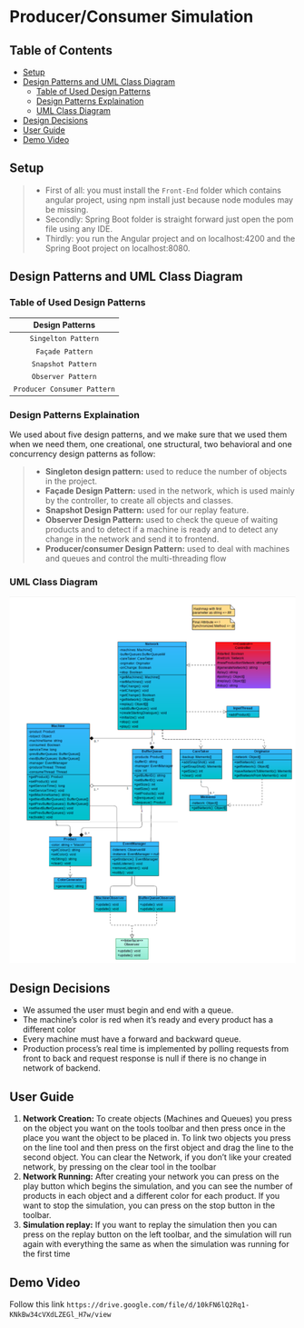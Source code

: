# Producer/Consumer Simulation
## Table of Contents
- [Setup](#Setup)
- [Design Patterns and UML Class Diagram](#Design-Patterns-and-UML-Class-Diagram)
    - [Table of Used Design Patterns](#Table-of-Used-Design-Patterns)
    - [Design Patterns Explaination](#Design-Patterns-Explaination)
    - [UML Class Diagram](#UML-Class-Diagram)
- [Design Decisions](#Design-Decisions)
- [User Guide](#User-Guide)
- [Demo Video](#Demo-Video)
## Setup
> - First of all: you must install the `Front-End` folder which contains angular project, using npm install just because node modules may be missing. 
> - Secondly: Spring Boot folder is straight forward just open the pom file using any IDE.
> - Thirdly: you run the Angular project and on localhost:4200 and the Spring Boot project on localhost:8080.
## Design Patterns and UML Class Diagram
### Table of Used Design Patterns
|        **Design Patterns**        |
| :-------------------------------: |
|        `Singelton Pattern`        |
|         `Façade Pattern`         |
|         `Snapshot Pattern`        |
|         `Observer Pattern`        |
|     `Producer Consumer Pattern`   |

### Design Patterns Explaination
We used about five design patterns, and we make sure that we used 
them when we need them, one creational, one structural, two 
behavioral and one concurrency design patterns as follow:
> + <b>Singleton design pattern:</b> used to reduce the number of objects 
> in the project.
> + <b>Façade Design Pattern:</b> used in the network, which is used 
> mainly by the controller, to create all objects and classes.
> + <b>Snapshot Design Pattern:</b> used for our replay feature.
> + <b>Observer Design Pattern:</b> used to check the queue of 
> waiting products and to detect if a machine is ready and to 
> detect any change in the network and send it to frontend.
> + <b>Producer/consumer Design Pattern:</b> used to deal with machines and queues and control the multi-threading flow
### UML Class Diagram
![image](https://github.com/Deffo0/Producer-Consumer-Simulation/blob/main/UML%20Class%20Diagram.png)
## Design Decisions
+ We assumed the user must begin and end with a queue. 
+ The machine’s color is red when it’s ready and every product has 
a different color 
+ Every machine must have a forward and backward queue. 
+ Production process’s real time is implemented by polling 
requests from front to back and request response is null if there 
is no change in network of backend.
## User Guide
1. <b>Network Creation:</b> To create objects (Machines and 
Queues) you press on the object you want on the tools 
toolbar and then press once in the place you want the 
object to be placed in. To link two objects you press on the 
line tool and then press on the first object and drag the line 
to the second object. You can clear the Network, if you 
don’t like your created network, by pressing on the clear 
tool in the toolbar
2. <b>Network Running:</b> After creating your network you can 
press on the play button which begins the simulation, and 
you can see the number of products in each object and a 
different color for each product. If you want to stop the 
simulation, you can press on the stop button in the toolbar.
3. <b>Simulation replay:</b> If you want to replay the simulation 
then you can press on the replay button on the left toolbar, 
and the simulation will run again with everything the same 
as when the simulation was running for the first time
## Demo Video
Follow this link `https://drive.google.com/file/d/10kFN6lQ2Rq1-KNkBw34cVXdLZEGl_H7w/view`
